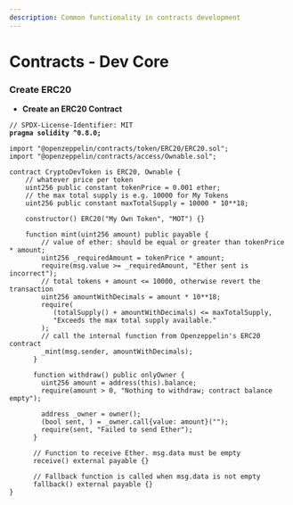 ```yaml
---
description: Common functionality in contracts development
---
```


# Contracts - Dev Core

### **Create ERC20**&#x20;

* **Create an ERC20 Contract**

<pre class="language-solidity"><code class="lang-solidity">// SPDX-License-Identifier: MIT
<strong>pragma solidity ^0.8.0;
</strong>
import "@openzeppelin/contracts/token/ERC20/ERC20.sol";
import "@openzeppelin/contracts/access/Ownable.sol";

contract CryptoDevToken is ERC20, Ownable {
    // whatever price per token
    uint256 public constant tokenPrice = 0.001 ether;
    // the max total supply is e.g. 10000 for My Tokens
    uint256 public constant maxTotalSupply = 10000 * 10**18;
    
    constructor() ERC20("My Own Token", "MOT") {}
    
    function mint(uint256 amount) public payable {
        // value of ether: should be equal or greater than tokenPrice * amount;
        uint256 _requiredAmount = tokenPrice * amount;
        require(msg.value >= _requiredAmount, "Ether sent is incorrect");
        // total tokens + amount &#x3C;= 10000, otherwise revert the transaction
        uint256 amountWithDecimals = amount * 10**18;
        require(
           (totalSupply() + amountWithDecimals) &#x3C;= maxTotalSupply,
           "Exceeds the max total supply available."
        );
        // call the internal function from Openzeppelin's ERC20 contract
        _mint(msg.sender, amountWithDecimals);
      }
      
      function withdraw() public onlyOwner {
        uint256 amount = address(this).balance;
        require(amount > 0, "Nothing to withdraw; contract balance empty");
        
        address _owner = owner();
        (bool sent, ) = _owner.call{value: amount}("");
        require(sent, "Failed to send Ether");
      }
      
      // Function to receive Ether. msg.data must be empty
      receive() external payable {}

      // Fallback function is called when msg.data is not empty
      fallback() external payable {}
}
</code></pre>
